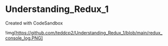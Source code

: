 # Understanding_Redux_1
Created with CodeSandbox


!img[https://github.com/teddcp2/Understanding_Redux_1/blob/main/redux_console_log.PNG]
